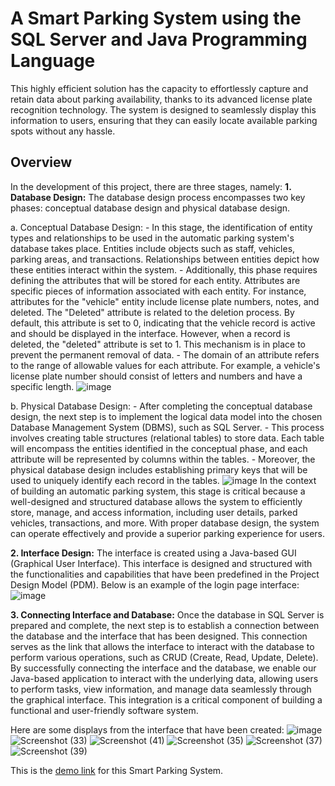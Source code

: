 # A Smart Parking System using the SQL Server and Java Programming Language
This highly efficient solution has the capacity to effortlessly capture and retain data about parking availability, thanks to its advanced license plate recognition technology. The system is designed to seamlessly display this information to users, ensuring that they can easily locate available parking spots without any hassle.
## Overview
In the development of this project, there are three stages, namely:
**1. Database Design:** The database design process encompasses two key phases: conceptual database design and physical database design.

   a. Conceptual Database Design:
      - In this stage, the identification of entity types and relationships to be used in the automatic parking system's database takes place. Entities include objects such as staff, vehicles, parking areas, and transactions. Relationships between entities depict how these entities interact within the system.
      - Additionally, this phase requires defining the attributes that will be stored for each entity. Attributes are specific pieces of information associated with each entity. For instance, attributes for the "vehicle" entity include license plate numbers, notes, and deleted. The "Deleted" attribute is related to the deletion process. By default, this attribute is set to 0, indicating that the vehicle record is active and should be displayed in the interface. However, when a record is deleted, the "deleted" attribute is set to 1. This mechanism is in place to prevent the permanent removal of data.
      - The domain of an attribute refers to the range of allowable values for each attribute. For example, a vehicle's license plate number should consist of letters and numbers and have a specific length.
![image](https://github.com/lianadara/smart_parking/assets/106791473/28d9621f-45ef-4c66-abeb-d30260951f44)

   b. Physical Database Design:
      - After completing the conceptual database design, the next step is to implement the logical data model into the chosen Database Management System (DBMS), such as SQL Server.
      - This process involves creating table structures (relational tables) to store data. Each table will encompass the entities identified in the conceptual phase, and each attribute will be represented by columns within the tables.
      - Moreover, the physical database design includes establishing primary keys that will be used to uniquely identify each record in the tables.
![image](https://github.com/lianadara/smart_parking/assets/106791473/38cbe11d-a380-439f-9d7c-4f7437a51920)
In the context of building an automatic parking system, this stage is critical because a well-designed and structured database allows the system to efficiently store, manage, and access information, including user details, parked vehicles, transactions, and more. With proper database design, the system can operate effectively and provide a superior parking experience for users.

**2. Interface Design:** The interface is created using a Java-based GUI (Graphical User Interface). This interface is designed and structured with the functionalities and capabilities that have been predefined in the Project Design Model (PDM). Below is an example of the login page interface:
![image](https://github.com/lianadara/smart_parking/assets/106791473/3abbb9ee-54d4-4199-8e6d-db623cf5615f)

**3. Connecting Interface and Database:** Once the database in SQL Server is prepared and complete, the next step is to establish a connection between the database and the interface that has been designed. This connection serves as the link that allows the interface to interact with the database to perform various operations, such as CRUD (Create, Read, Update, Delete).
By successfully connecting the interface and the database, we enable our Java-based application to interact with the underlying data, allowing users to perform tasks, view information, and manage data seamlessly through the graphical interface. This integration is a critical component of building a functional and user-friendly software system.

Here are some displays from the interface that have been created:
![image](https://github.com/lianadara/smart_parking/assets/106791473/0a1da44d-ce3d-4fcf-9938-5875b570c2c9)
![Screenshot (33)](https://github.com/lianadara/smart_parking/assets/106791473/0a9589c0-b1bc-4c27-8645-a3053a3676e7)
![Screenshot (41)](https://github.com/lianadara/smart_parking/assets/106791473/6aba1947-1735-4b7d-90ab-c6c91c70bb9a)
![Screenshot (35)](https://github.com/lianadara/smart_parking/assets/106791473/7236b13a-54d0-4b21-9626-070dc3b57d3b)
![Screenshot (37)](https://github.com/lianadara/smart_parking/assets/106791473/22ceca07-eb26-4986-b827-dc9d02aff9e9)
![Screenshot (39)](https://github.com/lianadara/smart_parking/assets/106791473/e04c36cc-7848-4f25-9b99-a150aea1da1b)

This is the [demo link](https://intip.in/ProjectTBDKelompok3/) for this Smart Parking System.
